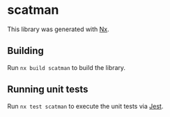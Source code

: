 # scatman

This library was generated with [Nx](https://nx.dev).

## Building

Run `nx build scatman` to build the library.

## Running unit tests

Run `nx test scatman` to execute the unit tests via [Jest](https://jestjs.io).
